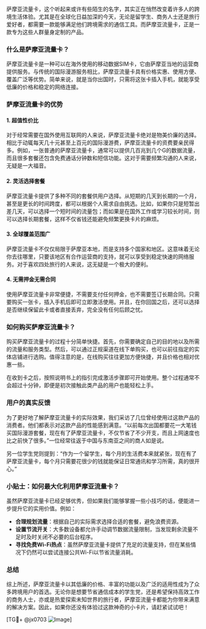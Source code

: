 萨摩亚流量卡，这个听起来或许有些陌生的名字，其实正在悄然改变着许多人的跨境生活体验。尤其是在全球化日益加深的今天，无论是留学生、商务人士还是旅行爱好者，都需要一款能够满足他们跨境需求的通信工具。而萨摩亚流量卡，正是一款专为这些人群量身定制的产品。

### 什么是萨摩亚流量卡？

萨摩亚流量卡是一种可以在海外使用的移动数据SIM卡，它由萨摩亚当地的运营商提供服务。与传统的国际漫游服务相比，萨摩亚流量卡具有价格实惠、使用方便、覆盖广泛等优势。简单来说，就是当你出国时，只需将这张卡插入手机，就能享受低廉的价格和稳定的网络连接。

### 萨摩亚流量卡的优势

#### 1. **超值性价比**
   对于经常需要在国外使用互联网的人来说，萨摩亚流量卡绝对是物美价廉的选择。相比于动辄每天几十元甚至上百元的国际漫游费，萨摩亚流量卡的资费要亲民得多。例如，一张普通的萨摩亚流量卡，通常可以提供几百兆到几个G的数据流量，而且很多套餐还包含免费通话分钟数和短信功能。这对于需要频繁沟通的人来说，无疑是一大福音。

#### 2. **灵活选择套餐**
   萨摩亚流量卡提供了多种不同的套餐供用户选择。从短期的几天到长期的一个月，甚至是更长的时间跨度，都可以根据个人需求自由挑选。比如，如果你只是短暂出差几天，可以选择一个短时间的流量包；而如果是在国外工作或学习较长时间，则可以选择长期套餐，这样不仅省钱还能避免频繁更换卡片的麻烦。

#### 3. **全球覆盖范围广**
   萨摩亚流量卡不仅仅局限于萨摩亚本地，而是支持多个国家和地区。这意味着无论你去往哪里，只要该地区有合作运营商的支持，就可以享受到稳定快速的网络服务。对于喜欢四处旅行的人来说，这无疑是一个极大的便利。

#### 4. **无需押金无需合同**
   使用萨摩亚流量卡非常便捷，不需要支付任何押金，也不需要签订长期合同。只需要购买一张卡，插入手机后即可立即激活使用。并且，在你回国之后，还可以选择是否继续保留此卡或者直接丢弃，完全没有任何后顾之忧。

### 如何购买萨摩亚流量卡？

购买萨摩亚流量卡的过程十分简单快捷。首先，你需要确定自己的目的地以及所需的流量和服务类型。然后，可以通过正规渠道在线下单购买，也可以前往指定的实体店铺进行选购。值得注意的是，在线购买往往更加方便快捷，并且价格也相对优惠一些。

在收到卡之后，按照说明书上的指引完成激活步骤即可开始使用。整个过程通常不会超过十分钟，即便是初次接触此类产品的用户也能轻松上手。

### 用户的真实反馈

为了更好地了解萨摩亚流量卡的实际效果，我们采访了几位曾经使用过这款产品的消费者。他们都表示对这款产品的性能感到满意。“以前每次出国都要花一大笔钱买国际漫游套餐，现在有了萨摩亚流量卡，不仅节省了不少开支，而且上网速度也比之前快了很多。”一位经常往返于中国与东南亚之间的商人如是说。

另一位学生党则提到：“作为一个留学生，每个月的生活费本来就紧张，现在有了萨摩亚流量卡，每个月只需要花很少的钱就能保证日常通讯和学习所需，真的很开心。”

### 小贴士：如何最大化利用萨摩亚流量卡？

虽然萨摩亚流量卡已经足够优秀，但如果我们能够掌握一些小技巧的话，便能进一步提升它的实用价值。例如：

- **合理规划流量**：根据自己的实际需求选择合适的套餐，避免浪费资源。
- **设置节流开关**：大多数设备都允许手动调节数据流量限制，当发现剩余流量不足时及时关闭不必要的后台程序。
- **寻找免费Wi-Fi热点**：虽然萨摩亚流量卡提供了充足的流量支持，但在某些情况下仍然可以尝试连接公共Wi-Fi以节省流量消耗。

### 总结

综上所述，萨摩亚流量卡以其低廉的价格、丰富的功能以及广泛的适用性成为了众多跨境用户的首选。无论你是想要节省通信成本的学生党，还是希望保持高效工作的商务人士，亦或是热爱探索未知世界的旅行者，萨摩亚流量卡都能为你带来满意的解决方案。因此，如果你还没有体验过这款神奇的小卡片，请赶紧试试吧！

[TG💪+ @jx0703 ![Image](https://github.com/user-attachments/assets/dbca1d08-cadb-493c-b0ec-ad6f7a83f270)]